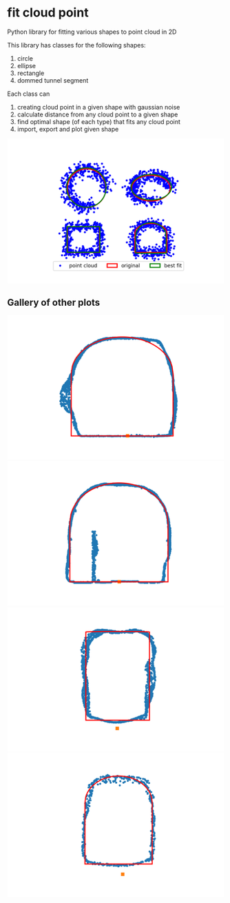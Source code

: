 # fit cloud point
Python library for fitting various shapes to point cloud in 2D

This library has classes for the following shapes:
1) circle
2) ellipse
3) rectangle
4) dommed tunnel segment

Each class can
1) creating cloud point in a given shape with gaussian noise
2) calculate distance from any cloud point to a given shape
3) find optimal shape (of each type) that fits any cloud point
4) import, export and plot given shape

![Screenshot](fit_point_cloud.png)

## Gallery of other plots
![Screenshot](plots/tunnel_34.png)
![Screenshot](plots/tunnel_35.png)
![Screenshot](plots/tunnel_38.png)
![Screenshot](plots/tunnel_39.png)
